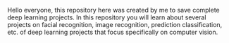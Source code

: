 Hello everyone, this repository here was created by me to
save complete deep learning projects. In this repository
you will learn about several projects on facial recognition,
image recognition, prediction classification, etc.
of deep learning projects that focus specifically on
computer vision.
